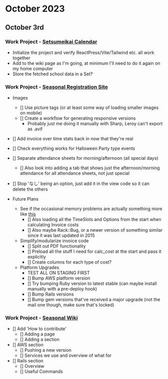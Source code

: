 # October 2023

## October 3rd

### Work Project - [Setsumeikai Calendar](https://github.com/Brett-Tanner/setsumeikai_calendar.git)

- Initialize the project and verify ReactPress/Vite/Tailwind etc. all work together
- Add to the wiki page as I'm going, at minimum I'll need to do it again on my home computer
- Store the fetched school data in a Set?

### Work Project - [Seasonal Registration Site](https://github.com/Brett-Tanner/db_prototype_v2.git)

- Images
  - [] Use picture tags (or at least some way of loading smaller images on mobile)
  - [] Create a workflow for generating responsive versions
    - Probably just me doing it manually with Sharp, Leroy can't export as .avif
- [] Add invoice over time stats back in now that they're real
- [] Check everything works for Halloween Party type events
- [] Separate attendance sheets for morning/afternoon (all special days)
  - [] Also look into adding a tab that shows just the afternoon/morning attendance for all attendance sheets, not just special
- [] Stop 'なし' being an option, just add it in the view code so it can delete the others

- Future Plans

  - See if the occasional memory problems are actually something more like [this](https://www.engineyard.com/blog/thats-not-a-memory-leak-its-bloat/)
    - [] Also loading all the TimeSlots and Options from the start when calculating Invoice costs
    - [] Also maybe Rack::Bug, or a newer version of something similar since it was last updated in 2015
  - Simplify/modularize invoice code
    - [] Split out PDF functionality
    - [] Preload all the stuff I need for calc_cost at the start and pass it explicitly
    - [] Create columns for each type of cost?
  - Platform Upgrades
    - TEST ALL ON STAGING FIRST
    - [] Bump AWS platform version
    - [] Try bumping Ruby version to latest stable (can maybe install manually with a pre-deploy hook)
    - [] Bump Rails versions
    - [] Bump gem versions that've received a major upgrade (not the mail one though, make sure that's locked)

### Work Project - [Seasonal Wiki](https://github.com/Brett-Tanner/KU-wiki)

- [] Add 'How to contribute'
  - [] Adding a page
  - [] Adding a section
- [] AWS section
  - [] Pushing a new version
  - [] Services we use and overview of what for
- [] Rails section
  - [] Overview
  - [] Useful Commands
